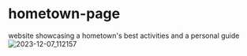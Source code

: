 # hometown-page
website showcasing a hometown's best activities and a personal guide
![2023-12-07_112157](https://github.com/lKryml/hometown-page/assets/103531991/7dd6bb44-6431-4701-b406-39b1a9550d92)
